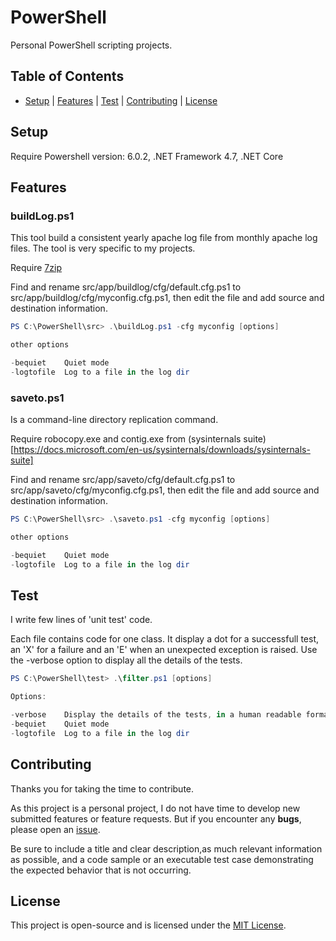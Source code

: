 # PowerShell

Personal PowerShell scripting projects.

## Table of Contents

- [Setup](#setup) | [Features](#features) | [Test](#test) | [Contributing](#contributing) | [License](#license)

## Setup

Require Powershell version: 6.0.2, .NET Framework 4.7, .NET Core

## Features

### buildLog.ps1

This tool build a consistent yearly apache log file from monthly apache log files.
The tool is very specific to my projects.

Require [7zip](https://www.7-zip.org/)

Find and rename src/app/buildlog/cfg/default.cfg.ps1 to src/app/buildlog/cfg/myconfig.cfg.ps1, then edit the file and add source and destination information.

```powershell
PS C:\PowerShell\src> .\buildLog.ps1 -cfg myconfig [options]

other options

-bequiet    Quiet mode
-logtofile  Log to a file in the log dir
```

### saveto.ps1

Is a command-line directory replication command.

Require robocopy.exe and contig.exe from (sysinternals suite)[https://docs.microsoft.com/en-us/sysinternals/downloads/sysinternals-suite]

Find and rename src/app/saveto/cfg/default.cfg.ps1 to src/app/saveto/cfg/myconfig.cfg.ps1, then edit the file and add source and destination information.

```powershell
PS C:\PowerShell\src> .\saveto.ps1 -cfg myconfig [options]

other options

-bequiet    Quiet mode
-logtofile  Log to a file in the log dir
```

## Test

I write few lines of 'unit test' code.

Each file contains code for one class. It display a dot for a successfull test, an 'X' for a failure and an 'E' when an unexpected exception is raised.
Use the -verbose option to display all the details of the tests.

```powershell
PS C:\PowerShell\test> .\filter.ps1 [options]

Options:

-verbose    Display the details of the tests, in a human readable format.
-bequiet    Quiet mode
-logtofile  Log to a file in the log dir
```

## Contributing

Thanks you for taking the time to contribute.

As this project is a personal project, I do not have time to develop new submitted features or feature requests.
But if you encounter any **bugs**, please open an [issue](https://github.com/ojullien/powershell/issues/new).

Be sure to include a title and clear description,as much relevant information as possible, and a code sample or an executable test case demonstrating the expected behavior that is not occurring.

## License

This project is open-source and is licensed under the [MIT License](https://github.com/ojullien/powershell/blob/master/LICENSE).
